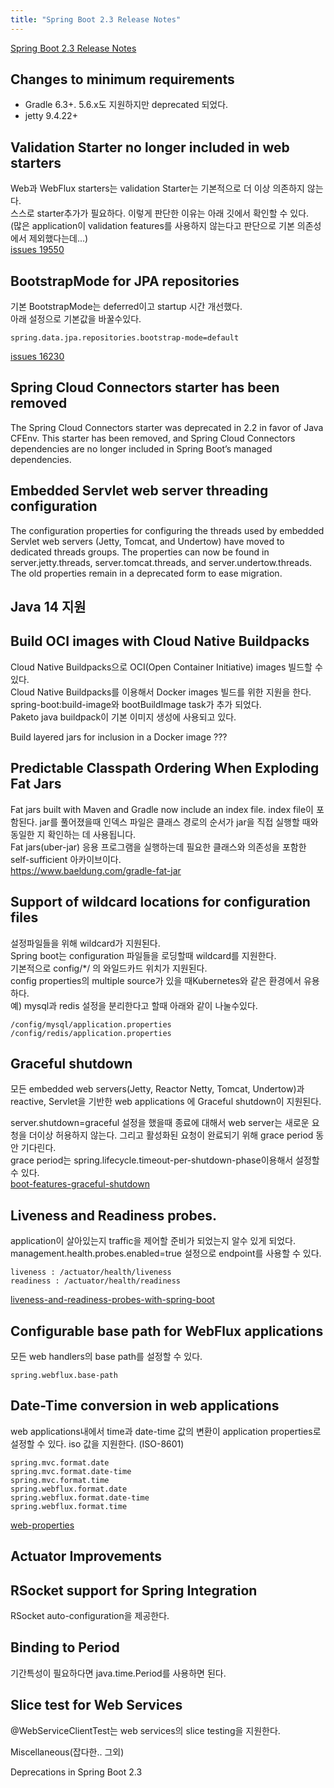```yaml
---
title: "Spring Boot 2.3 Release Notes"
---
```


[Spring Boot 2.3 Release Notes](https://github.com/spring-projects/spring-boot/wiki/Spring-Boot-2.3-Release-Notes)

## Changes to minimum requirements
- Gradle 6.3+. 5.6.x도 지원하지만 deprecated 되었다.
- jetty 9.4.22+

## Validation Starter no longer included in web starters
Web과 WebFlux starters는 validation Starter는 기본적으로 더 이상 의존하지 않는다.   
스스로 starter추가가 필요하다. 이렇게 판단한 이유는 아래 깃에서 확인할 수 있다.   
(많은 application이 validation features를 사용하지 않는다고 판단으로 기본 의존성에서 제외했다는데...)  
[issues 19550](https://github.com/spring-projects/spring-boot/issues/19550)


## BootstrapMode for JPA repositories
기본 BootstrapMode는 deferred이고 startup 시간 개선했다.  
아래 설정으로 기본값을 바꿀수있다.  
	
	spring.data.jpa.repositories.bootstrap-mode=default
	
[issues 16230](https://github.com/spring-projects/spring-boot/issues/16230)


## Spring Cloud Connectors starter has been removed
The Spring Cloud Connectors starter was deprecated in 2.2 in favor of Java CFEnv. 
This starter has been removed, and Spring Cloud Connectors dependencies are no longer included in Spring Boot’s managed dependencies.


## Embedded Servlet web server threading configuration
The configuration properties for configuring the threads used by embedded Servlet web servers (Jetty, Tomcat, and Undertow) have moved to dedicated threads groups. 
    The properties can now be found in server.jetty.threads, server.tomcat.threads, and server.undertow.threads. 
The old properties remain in a deprecated form to ease migration.


## Java 14 지원

## Build OCI images with Cloud Native Buildpacks
Cloud Native Buildpacks으로 OCI(Open Container Initiative) images 빌드할 수 있다.  
Cloud Native Buildpacks를 이용해서 Docker images 빌드를 위한 지원을 한다.  
spring-boot:build-image와 bootBuildImage task가 추가 되었다.  
Paketo java buildpack이 기본 이미지 생성에 사용되고 있다.  

Build layered jars for inclusion in a Docker image
???

## Predictable Classpath Ordering When Exploding Fat Jars
Fat jars built with Maven and Gradle now include an index file. 
index file이 포함된다. jar를 풀어졌을때 인덱스 파일은 클래스 경로의 순서가 jar을 직접 실행할 때와 동일한 지 확인하는 데 사용됩니다.  
Fat jars(uber-jar)
응용 프로그램을 실행하는데 필요한 클래스와 의존성을 포함한 self-sufficient 아카이브이다.  
https://www.baeldung.com/gradle-fat-jar

## Support of wildcard locations for configuration files
설정파일들을 위해 wildcard가 지원된다.  
Spring boot는 configuration 파일들을 로딩할때 wildcard를 지원한다.  
기본적으로 config/*/ 의 와일드카드 위치가 지원된다.  
config properties의 multiple source가 있을 때Kubernetes와 같은 환경에서 유용하다.  
예) mysql과 redis 설정을 분리한다고 할때 아래와 같이 나눌수있다.
	
	/config/mysql/application.properties
	/config/redis/application.properties

## Graceful shutdown
모든 embedded web servers(Jetty, Reactor Netty, Tomcat, Undertow)과 reactive, Servlet을 기반한 web applications 에 Graceful shutdown이 지원된다.

server.shutdown=graceful 설정을 했을때 종료에 대해서 web server는 새로운 요청을 더이상 허용하지 않는다. 그리고 활성화된 요청이 완료되기 위해 grace period 동안 기다린다.  
grace period는 spring.lifecycle.timeout-per-shutdown-phase이용해서 설정할 수 있다.  
[boot-features-graceful-shutdown](https://docs.spring.io/spring-boot/docs/2.3.0.RELEASE/reference/html/spring-boot-features.html#boot-features-graceful-shutdown)


## Liveness and Readiness probes.
application이 살아있는지 traffic을 제어할 준비가 되었는지 알수 있게 되었다.  
management.health.probes.enabled=true 설정으로 endpoint를 사용할 수 있다.  
	
	liveness : /actuator/health/liveness
	readiness : /actuator/health/readiness

[liveness-and-readiness-probes-with-spring-boot](https://spring.io/blog/2020/03/25/liveness-and-readiness-probes-with-spring-boot)


## Configurable base path for WebFlux applications
모든 web handlers의 base path를 설정할 수 있다.
	
	spring.webflux.base-path


## Date-Time conversion in web applications
web applications내에서 time과 date-time 값의 변환이 application properties로 설정할 수 있다. iso 값을 지원한다. (ISO-8601)  

	spring.mvc.format.date
	spring.mvc.format.date-time
	spring.mvc.format.time
	spring.webflux.format.date
	spring.webflux.format.date-time
	spring.webflux.format.time

[web-properties](https://docs.spring.io/spring-boot/docs/current/reference/html/appendix-application-properties.html#web-properties)


## Actuator Improvements

## RSocket support for Spring Integration
RSocket auto-configuration을 제공한다.

## Binding to Period
기간특성이 필요하다면 java.time.Period를 사용하면 된다.


## Slice test for Web Services
@WebServiceClientTest는 web services의 slice testing을 지원한다.


Miscellaneous(잡다한.. 그외)


Deprecations in Spring Boot 2.3










